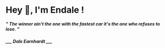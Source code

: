 <h1 title="head"> Hey 👋, I'm Endale !</h1>

**<h5><i>" The winner ain't the one with the fastest car it's the one who refuses to lose. "</i></h5>**

*<b>___ Dale Earnhardt ___</b>*
